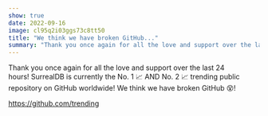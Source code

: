 ```yaml
---
show: true
date: 2022-09-16
image: cl95q2i03ggs73c8tt50
title: "We think we have broken GitHub..."
summary: "Thank you once again for all the love and support over the last 24 hours! SurrealDB is currently the No. 1 📈 AND No. 2 📈 trending public repository on GitHub worldwide! We think we have broken GitHub 😵!"
---
```


Thank you once again for all the love and support over the last 24 hours! SurrealDB is currently the No. 1 📈 AND No. 2 📈 trending public repository on GitHub worldwide! We think we have broken GitHub 😵!

https://github.com/trending
